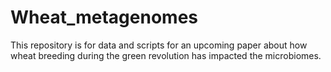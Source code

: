 # Wheat_metagenomes
This repository is for data and scripts for an upcoming paper about how wheat breeding during the green revolution has impacted the microbiomes. 

